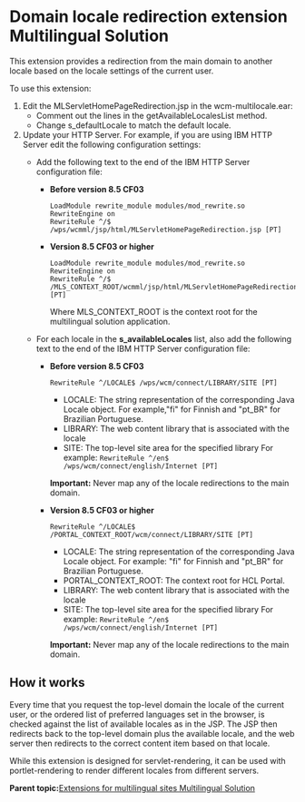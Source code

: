 # Domain locale redirection extension  Multilingual Solution

This extension provides a redirection from the main domain to another locale based on the locale settings of the current user.

To use this extension:

1.  Edit the MLServletHomePageRedirection.jsp in the wcm-multilocale.ear:
    -   Comment out the lines in the getAvailableLocalesList method.
    -   Change s\_defaultLocale to match the default locale.
2.  Update your HTTP Server. For example, if you are using IBM HTTP Server edit the following configuration settings:
    -   Add the following text to the end of the IBM HTTP Server configuration file:
        -   **Before version 8.5 CF03**

            ```
            LoadModule rewrite_module modules/mod_rewrite.so
            RewriteEngine on
            RewriteRule ^/$ /wps/wcmml/jsp/html/MLServletHomePageRedirection.jsp [PT]
            ```

        -   **Version 8.5 CF03 or higher**

            ```
            LoadModule rewrite_module modules/mod_rewrite.so
            RewriteEngine on
            RewriteRule ^/$ /MLS_CONTEXT_ROOT/wcmml/jsp/html/MLServletHomePageRedirection.jsp [PT]
            ```

            Where MLS\_CONTEXT\_ROOT is the context root for the multilingual solution application.

    -   For each locale in the **s\_availableLocales** list, also add the following text to the end of the IBM HTTP Server configuration file:
        -   **Before version 8.5 CF03**

            ```
            RewriteRule ^/LOCALE$ /wps/wcm/connect/LIBRARY/SITE [PT]
            ```

            -   LOCALE: The string representation of the corresponding Java Locale object. For example,"fi" for Finnish and "pt\_BR" for Brazilian Portuguese.
            -   LIBRARY: The web content library that is associated with the locale
            -   SITE: The top-level site area for the specified library
            For example: `RewriteRule ^/en$ /wps/wcm/connect/english/Internet [PT]`

            **Important:** Never map any of the locale redirections to the main domain.

        -   **Version 8.5 CF03 or higher**

            ```
            RewriteRule ^/LOCALE$ /PORTAL_CONTEXT_ROOT/wcm/connect/LIBRARY/SITE [PT]
            ```

            -   LOCALE: The string representation of the corresponding Java Locale object. For example: "fi" for Finnish and "pt\_BR" for Brazilian Portuguese.
            -   PORTAL\_CONTEXT\_ROOT: The context root for HCL Portal.
            -   LIBRARY: The web content library that is associated with the locale
            -   SITE: The top-level site area for the specified library
            For example: `RewriteRule ^/en$ /wps/wcm/connect/english/Internet [PT]`

            **Important:** Never map any of the locale redirections to the main domain.


## How it works

Every time that you request the top-level domain the locale of the current user, or the ordered list of preferred languages set in the browser, is checked against the list of available locales as in the JSP. The JSP then redirects back to the top-level domain plus the available locale, and the web server then redirects to the correct content item based on that locale.

While this extension is designed for servlet-rendering, it can be used with portlet-rendering to render different locales from different servers.

**Parent topic:**[Extensions for multilingual sites  Multilingual Solution](../wcm/wcm_mls_extensions.md)

